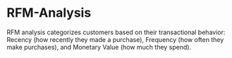 # RFM-Analysis
RFM analysis categorizes customers based on their transactional behavior: Recency (how recently they made a purchase), Frequency (how often they make purchases), and Monetary Value (how much they spend).
